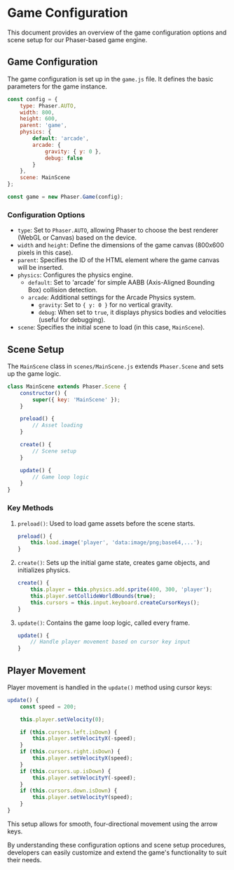 

  # Game Configuration

This document provides an overview of the game configuration options and scene setup for our Phaser-based game engine.

## Game Configuration

The game configuration is set up in the `game.js` file. It defines the basic parameters for the game instance.

```javascript
const config = {
    type: Phaser.AUTO,
    width: 800,
    height: 600,
    parent: 'game',
    physics: {
        default: 'arcade',
        arcade: {
            gravity: { y: 0 },
            debug: false
        }
    },
    scene: MainScene
};

const game = new Phaser.Game(config);
```

### Configuration Options

- `type`: Set to `Phaser.AUTO`, allowing Phaser to choose the best renderer (WebGL or Canvas) based on the device.
- `width` and `height`: Define the dimensions of the game canvas (800x600 pixels in this case).
- `parent`: Specifies the ID of the HTML element where the game canvas will be inserted.
- `physics`: Configures the physics engine.
  - `default`: Set to 'arcade' for simple AABB (Axis-Aligned Bounding Box) collision detection.
  - `arcade`: Additional settings for the Arcade Physics system.
    - `gravity`: Set to `{ y: 0 }` for no vertical gravity.
    - `debug`: When set to `true`, it displays physics bodies and velocities (useful for debugging).
- `scene`: Specifies the initial scene to load (in this case, `MainScene`).

## Scene Setup

The `MainScene` class in `scenes/MainScene.js` extends `Phaser.Scene` and sets up the game logic.

```javascript
class MainScene extends Phaser.Scene {
    constructor() {
        super({ key: 'MainScene' });
    }

    preload() {
        // Asset loading
    }

    create() {
        // Scene setup
    }

    update() {
        // Game loop logic
    }
}
```

### Key Methods

1. `preload()`: Used to load game assets before the scene starts.
   ```javascript
   preload() {
       this.load.image('player', 'data:image/png;base64,...');
   }
   ```

2. `create()`: Sets up the initial game state, creates game objects, and initializes physics.
   ```javascript
   create() {
       this.player = this.physics.add.sprite(400, 300, 'player');
       this.player.setCollideWorldBounds(true);
       this.cursors = this.input.keyboard.createCursorKeys();
   }
   ```

3. `update()`: Contains the game loop logic, called every frame.
   ```javascript
   update() {
       // Handle player movement based on cursor key input
   }
   ```

## Player Movement

Player movement is handled in the `update()` method using cursor keys:

```javascript
update() {
    const speed = 200;

    this.player.setVelocity(0);

    if (this.cursors.left.isDown) {
        this.player.setVelocityX(-speed);
    }
    if (this.cursors.right.isDown) {
        this.player.setVelocityX(speed);
    }
    if (this.cursors.up.isDown) {
        this.player.setVelocityY(-speed);
    }
    if (this.cursors.down.isDown) {
        this.player.setVelocityY(speed);
    }
}
```

This setup allows for smooth, four-directional movement using the arrow keys.

By understanding these configuration options and scene setup procedures, developers can easily customize and extend the game's functionality to suit their needs.

  